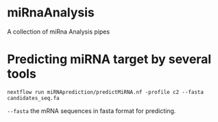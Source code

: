 # miRnaAnalysis
A collection of miRna Analysis pipes 


# Predicting miRNA target by several tools 

    nextflow run miRNAprediction/predictMiRNA.nf -profile c2 --fasta candidates_seq.fa 

`--fasta` the mRNA sequences in fasta  format for predicting.

